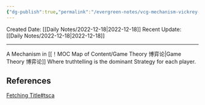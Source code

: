 ```yaml
---
{"dg-publish":true,"permalink":"/evergreen-notes/vcg-mechanism-vickrey-clarke-groves/"}
---
```



Created Date: [[Daily Notes/2022-12-18\|2022-12-18]]
Recent Update:  [[Daily Notes/2022-12-18\|2022-12-18]]

---
A Mechanism in [[！MOC Map of Content/Game Theory 博弈论\|Game Theory 博弈论]] Where truthtelling is the dominant Strategy for each player. 








## References
[Fetching Title#tsca](https://www.youtube.com/watch?v=kEjvysDPyUQ)
